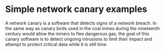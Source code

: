 # Simple network canary examples

A network canary is a software that detects signs of a network breach. In the same way as canary birds used in the coal mines during the nineteenth century would allow the miners to flee dangerous gas, the goal of this canary software is to detect ongoing intrusions to limit their impact and attempt to protect critical data while it is still time.

